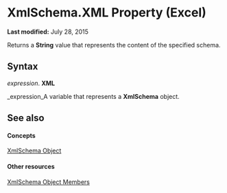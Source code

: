 
# XmlSchema.XML Property (Excel)

 **Last modified:** July 28, 2015

Returns a  **String** value that represents the content of the specified schema.

## Syntax

 _expression_. **XML**

 _expression_A variable that represents a  **XmlSchema** object.


## See also


#### Concepts


 [XmlSchema Object](61a9b9be-fe04-fe6a-51c7-14b6c7232dca.md)
#### Other resources


 [XmlSchema Object Members](884318da-1fd2-6487-2c04-4d87942e08b1.md)
